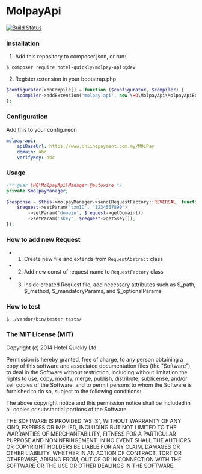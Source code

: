 # MolpayApi

[![Build Status](https://travis-ci.org/HotelQuickly/MolpayApi.svg?branch=master)](https://travis-ci.org/HotelQuickly/MolpayApi)


### Installation
1) Add this repository to composer.json, or run:
```sh
$ composer require hotel-quickly/molpay-api:@dev
```
2) Register extension in your bootstrap.php
```php
$configurator->onCompile[] = function ($configurator, $compiler) {
    $compiler->addExtension('molpay-api', new \HQ\MolpayApi\MolpayApiExtension());
};
```

### Configuration
Add this to your config.neon
```yml
molpay-api:
	apiBaseUrl: https://www.onlinepayment.com.my/MOLPay
	domain: abc
	verifyKey: abc
```

### Usage
```php
/** @var \HQ\MolpayApi\Manager @autowire */
private $molpayManager;

$response = $this->molpayManager->send(RequestFactory::REVERSAL, function(Reversal $request) {
	$request->setParam('txnID', '1234567890')
		->setParam('domain', $request->getDomain())
		->setParam('skey', $request->getSKey());
});
```

### How to add new Request
- 1) Create new file and extends from `RequestAbstract` class
- 2) Add new const of request name to `RequestFactory` class
- 3) Inside created Request file, add necessary attributes such as $_path, $_method, $_mandatoryParams, and $_optionalParams

### How to test
```sh
$ ./vendor/bin/tester tests/
```

### The MIT License (MIT)
Copyright (c) 2014 Hotel Quickly Ltd.

Permission is hereby granted, free of charge, to any person obtaining a copy
of this software and associated documentation files (the "Software"), to deal
in the Software without restriction, including without limitation the rights
to use, copy, modify, merge, publish, distribute, sublicense, and/or sell
copies of the Software, and to permit persons to whom the Software is
furnished to do so, subject to the following conditions:

The above copyright notice and this permission notice shall be included in
all copies or substantial portions of the Software.

THE SOFTWARE IS PROVIDED "AS IS", WITHOUT WARRANTY OF ANY KIND, EXPRESS OR
IMPLIED, INCLUDING BUT NOT LIMITED TO THE WARRANTIES OF MERCHANTABILITY,
FITNESS FOR A PARTICULAR PURPOSE AND NONINFRINGEMENT. IN NO EVENT SHALL THE
AUTHORS OR COPYRIGHT HOLDERS BE LIABLE FOR ANY CLAIM, DAMAGES OR OTHER
LIABILITY, WHETHER IN AN ACTION OF CONTRACT, TORT OR OTHERWISE, ARISING FROM,
OUT OF OR IN CONNECTION WITH THE SOFTWARE OR THE USE OR OTHER DEALINGS IN
THE SOFTWARE.